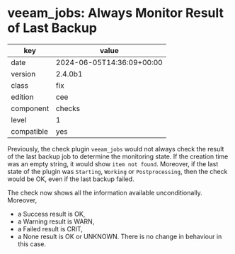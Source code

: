 [//]: # (werk v2)
# veeam_jobs: Always Monitor Result of Last Backup

key        | value
---------- | ---
date       | 2024-06-05T14:36:09+00:00
version    | 2.4.0b1
class      | fix
edition    | cee
component  | checks
level      | 1
compatible | yes

Previously, the check plugin `veeam_jobs` would not always check the result of
the last backup job to determine the monitoring state. If the creation time was
an empty string, it would show `item not found`. Moreover, if the last
state of the plugin was `Starting`, `Working` or `Postprocessing`, then the
check would be OK, even if the last backup failed.

The check now shows all the information available unconditionally. Moreover,
* a Success result is OK,
* a Warning result is WARN,
* a Failed result is CRIT,
* a None result is OK or UNKNOWN. There is no change in behaviour in this case.
